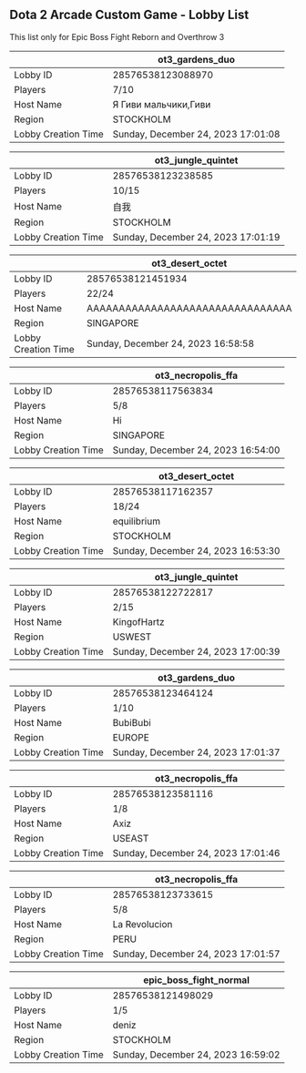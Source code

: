 ## Dota 2 Arcade Custom Game - Lobby List

This list only for Epic Boss Fight Reborn and Overthrow 3

|  | ot3_gardens_duo |
| ------ | ------ |
| Lobby ID | 28576538123088970 |
| Players | 7/10 |
| Host Name | Я Гиви мальчики,Гиви |
| Region | STOCKHOLM |
| Lobby Creation Time | Sunday, December 24, 2023 17:01:08 |


|  | ot3_jungle_quintet |
| ------ | ------ |
| Lobby ID | 28576538123238585 |
| Players | 10/15 |
| Host Name | 自我 |
| Region | STOCKHOLM |
| Lobby Creation Time | Sunday, December 24, 2023 17:01:19 |


|  | ot3_desert_octet |
| ------ | ------ |
| Lobby ID | 28576538121451934 |
| Players | 22/24 |
| Host Name | AAAAAAAAAAAAAAAAAAAAAAAAAAAAAAAA |
| Region | SINGAPORE |
| Lobby Creation Time | Sunday, December 24, 2023 16:58:58 |


|  | ot3_necropolis_ffa |
| ------ | ------ |
| Lobby ID | 28576538117563834 |
| Players | 5/8 |
| Host Name | Hi |
| Region | SINGAPORE |
| Lobby Creation Time | Sunday, December 24, 2023 16:54:00 |


|  | ot3_desert_octet |
| ------ | ------ |
| Lobby ID | 28576538117162357 |
| Players | 18/24 |
| Host Name | equilibrium |
| Region | STOCKHOLM |
| Lobby Creation Time | Sunday, December 24, 2023 16:53:30 |


|  | ot3_jungle_quintet |
| ------ | ------ |
| Lobby ID | 28576538122722817 |
| Players | 2/15 |
| Host Name | KingofHartz |
| Region | USWEST |
| Lobby Creation Time | Sunday, December 24, 2023 17:00:39 |


|  | ot3_gardens_duo |
| ------ | ------ |
| Lobby ID | 28576538123464124 |
| Players | 1/10 |
| Host Name | BubiBubi |
| Region | EUROPE |
| Lobby Creation Time | Sunday, December 24, 2023 17:01:37 |


|  | ot3_necropolis_ffa |
| ------ | ------ |
| Lobby ID | 28576538123581116 |
| Players | 1/8 |
| Host Name | Axiz |
| Region | USEAST |
| Lobby Creation Time | Sunday, December 24, 2023 17:01:46 |


|  | ot3_necropolis_ffa |
| ------ | ------ |
| Lobby ID | 28576538123733615 |
| Players | 5/8 |
| Host Name | La Revolucion |
| Region | PERU |
| Lobby Creation Time | Sunday, December 24, 2023 17:01:57 |


|  | epic_boss_fight_normal |
| ------ | ------ |
| Lobby ID | 28576538121498029 |
| Players | 1/5 |
| Host Name | deniz |
| Region | STOCKHOLM |
| Lobby Creation Time | Sunday, December 24, 2023 16:59:02 |


